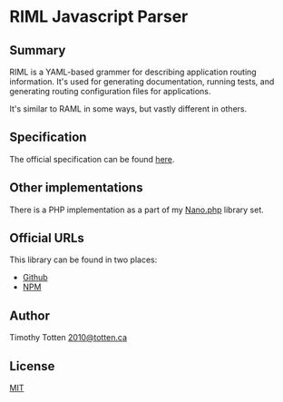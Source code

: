 # RIML Javascript Parser

## Summary

RIML is a YAML-based grammer for describing application routing information.
It's used for generating documentation, running tests, and generating routing
configuration files for applications.

It's similar to RAML in some ways, but vastly different in others.

## Specification

The official specification can be found [here](https://github.com/supernovus/riml-spec).

## Other implementations

There is a PHP implementation as a part of my [Nano.php](https://github.com/supernovus/nano.php) library set.

## Official URLs

This library can be found in two places:

 * [Github](https://github.com/supernovus/riml.js)
 * [NPM](https://www.npmjs.com/package/riml)

## Author

Timothy Totten <2010@totten.ca>

## License

[MIT](https://spdx.org/licenses/MIT.html)
